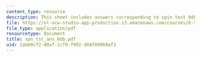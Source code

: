```yaml
---
content_type: resource
description: This sheet includes answers corresponding to spin test 0dB test.
file: https://ol-ocw-studio-app-production.s3.amazonaws.com/courses/6-542j-laboratory-on-the-physiology-acoustics-and-perception-of-speech-fall-2005/1abb0cf288af1cf8f992d68f09968af3_spn_tst_ans_0db.pdf
file_type: application/pdf
resourcetype: Document
title: spn_tst_ans_0db.pdf
uid: 1abb0cf2-88af-1cf8-f992-d68f09968af3
---
```

